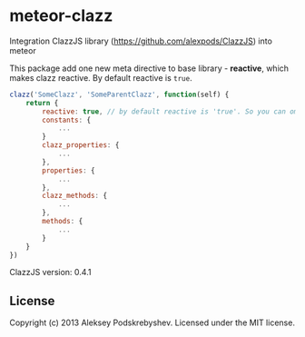 meteor-clazz
============

Integration ClazzJS library (https://github.com/alexpods/ClazzJS) into meteor

This package add one new meta directive to base library - **reactive**, which makes clazz reactive.
By default reactive is `true`.

```js
clazz('SomeClazz', 'SomeParentClazz', function(self) {
    return {
        reactive: true, // by default reactive is 'true'. So you can omit this.
        constants: {
            ...
        }
        clazz_properties: {
            ...
        },
        properties: {
            ...
        },
        clazz_methods: {
            ...
        },
        methods: {
            ...
        }
    }
})
```

ClazzJS version: 0.4.1

License
-------
Copyright (c) 2013 Aleksey Podskrebyshev. Licensed under the MIT license.
